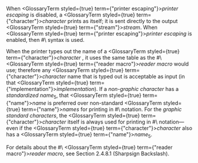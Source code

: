  



When <GlossaryTerm styled={true} term={"printer escaping"}><i>printer escaping</i></GlossaryTerm> is disabled, a <GlossaryTerm styled={true} term={"character"}><i>character</i></GlossaryTerm> prints as itself; it is sent directly to the output <GlossaryTerm styled={true} term={"stream"}><i>stream</i></GlossaryTerm>. When <GlossaryTerm styled={true} term={"printer escaping"}><i>printer escaping</i></GlossaryTerm> is enabled, then #\ syntax is used. 



When the printer types out the name of a <GlossaryTerm styled={true} term={"character"}><i>character</i></GlossaryTerm> , it uses the same table as the #\ <GlossaryTerm styled={true} term={"reader macro"}><i>reader macro</i></GlossaryTerm> would use; therefore any <GlossaryTerm styled={true} term={"character"}><i>character</i></GlossaryTerm> name that is typed out is acceptable as input (in that <GlossaryTerm styled={true} term={"implementation"}><i>implementation</i></GlossaryTerm>). If a *non-graphic character* has a *standardized name*<sub>5</sub>, that <GlossaryTerm styled={true} term={"name"}><i>name</i></GlossaryTerm> is preferred over non-standard <GlossaryTerm styled={true} term={"name"}><i>names</i></GlossaryTerm> for printing in #\ notation. For the *graphic standard characters*, the <GlossaryTerm styled={true} term={"character"}><i>character</i></GlossaryTerm> itself is always used for printing in #\ notation—even if the <GlossaryTerm styled={true} term={"character"}><i>character</i></GlossaryTerm> also has a <GlossaryTerm styled={true} term={"name"}><i>name</i></GlossaryTerm><sub>5</sub>. 



For details about the #\ <GlossaryTerm styled={true} term={"reader macro"}><i>reader macro</i></GlossaryTerm>, see Section 2.4.8.1 (Sharpsign Backslash). 



